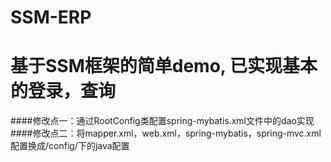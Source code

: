# SSM-ERP
# 基于SSM框架的简单demo, 已实现基本的登录，查询

####修改点一：通过RootConfig类配置spring-mybatis.xml文件中的dao实现
####修改点二：将mapper.xml，web.xml，spring-mybatis，spring-mvc.xml配置换成/config/下的java配置
